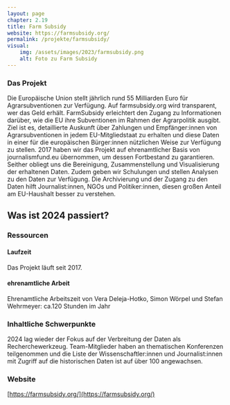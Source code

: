 ```yaml
---
layout: page
chapter: 2.19
title: Farm Subsidy
website: https://farmsubsidy.org/
permalink: /projekte/farmsubsidy/
visual:
    img: /assets/images/2023/farmsubsidy.png
    alt: Foto zu Farm Subsidy
---
```


### Das Projekt

Die Europäische Union stellt jährlich rund 55 Milliarden Euro für Agrarsubventionen zur Verfügung. Auf farmsubsidy.org wird transparent, wer das Geld erhält. FarmSubsidy erleichtert den Zugang zu Informationen darüber, wie die EU ihre Subventionen im Rahmen der Agrarpolitik ausgibt. Ziel ist es, detaillierte Auskunft über Zahlungen und Empfänger:innen von Agrarsubventionen in jedem EU-Mitgliedstaat zu erhalten und diese Daten in einer für die europäischen Bürger:innen nützlichen Weise zur Verfügung zu stellen. 2017 haben wir das Projekt auf ehrenamtlicher Basis von journalismfund.eu übernommen, um dessen Fortbestand zu garantieren. Seither obliegt uns die Bereinigung, Zusammenstellung und Visualisierung der erhaltenen Daten. Zudem geben wir Schulungen und stellen Analysen zu den Daten zur Verfügung. Die Archivierung und der Zugang zu den Daten hilft Journalist:innen, NGOs und Politiker:innen, diesen großen Anteil am EU-Haushalt besser zu verstehen.

## Was ist 2024 passiert?

### Ressourcen

#### Laufzeit
Das Projekt läuft seit 2017.

#### ehrenamtliche Arbeit
Ehrenamtliche Arbeitszeit von Vera Deleja-Hotko, Simon Wörpel und Stefan Wehrmeyer: ca.120 Stunden im Jahr

### Inhaltliche Schwerpunkte

2024 lag wieder der Fokus auf der Verbreitung der Daten als Recherchewerkzeug. Team-Mitglieder haben an thematischen Konferenzen teilgenommen und die Liste der Wissenschaftler:innen und Journalist:innen mit Zugriff auf die historischen Daten ist auf über 100 angewachsen.

### Website

[https://farmsubsidy.org/](https://farmsubsidy.org/)
